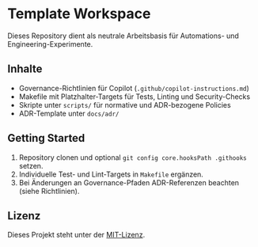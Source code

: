# Template Workspace

Dieses Repository dient als neutrale Arbeitsbasis für Automations- und Engineering-Experimente.

## Inhalte

- Governance-Richtlinien für Copilot (`.github/copilot-instructions.md`)
- Makefile mit Platzhalter-Targets für Tests, Linting und Security-Checks
- Skripte unter `scripts/` für normative und ADR-bezogene Policies
- ADR-Template unter `docs/adr/`

## Getting Started

1. Repository clonen und optional `git config core.hooksPath .githooks` setzen.
2. Individuelle Test- und Lint-Targets in `Makefile` ergänzen.
3. Bei Änderungen an Governance-Pfaden ADR-Referenzen beachten (siehe Richtlinien).

## Lizenz

Dieses Projekt steht unter der [MIT-Lizenz](LICENSE).
